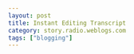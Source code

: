 ```yaml
---
layout: post
title: Instant Editing Transcript
category: story.radio.weblogs.com
tags: ["blogging"]
---
```

<head>
<meta http-equiv="Content-Type" content="text/html; charset=UTF-8">
    <meta http-equiv="Expires" content="Mon, 01 Jan 1990 01:00:00 GMT">
    <title>Instant Editing Transcript</title>
    <style type="text/css">
      body {
        margin-top: 0px;
        margin-left: 0px;
        margin-right: 0px;
        margin-bottom: 0px;
        }

      body, td, p {
        font-family: verdana, sans-serif;
        font-size: 90%;
        }

      h2 { 
        font-family: Verdana, Arial, Helvetica, sans-serif; font-size: 24px; font-weight: bold
        }
      .header {
        font-family: Verdana, Arial, Helvetica, sans-serif; font-size: 40px; font-weight: bold
        }
      .realsmall {
        font-family: Verdana, Arial, Helvetica, sans-serif; font-size: 9px;
        }
      .small {
        font-family: Verdana, Arial, Helvetica, sans-serif; font-size: 10px;
        }
      </style>
    </head>

| 

 |

| ![](http://radio.weblogs.com/0103807/images/trans60x60.gif)  
 | Last updated: 6/5/2002; 8:35:48 AM  
 | ![](http://radio.weblogs.com/0103807/images/trans60x60.gif) |

| ![](http://radio.weblogs.com/0103807/images/trans60x1.gif)  
 | 

<font size="+3"><b><a href="http://radio.weblogs.com/0103807/" style="color:black; text-decoration:none">The FuzzyBlog!</a></b></font>  
_Marketing 101. Consulting 101. PHP Consulting. Random geeky stuff. I Blog Therefore I Am._

<font size="+1"><b>Instant Editing Transcript</b></font>

fuzzygroup: Got a sec?  
guykhaas: Yup  
fuzzygroup: I did a quick glossary this am that you might want to look at  
guykhaas: And its URL is  
fuzzygroup: Sorry same as faq which is:   
fuzzygroup: [http://www.fuzzygroup.com/writing/radiouserland\_faq.htm](http://www.fuzzygroup.com/writing/radiouserland_faq.htm)  
guykhaas: Awwwww......&nbsp; I'm eyeballing the glossary.  
guykhaas: "Cloud

&nbsp;&nbsp;&nbsp;&nbsp;&nbsp;&nbsp;&nbsp;&nbsp;&nbsp;&nbsp;&nbsp;&nbsp;&nbsp;&nbsp;&nbsp;&nbsp;&nbsp;&nbsp;&nbsp;&nbsp;&nbsp;&nbsp;&nbsp; The somewhat abstract area out on the Internet where all your information is stored  
&nbsp;&nbsp;&nbsp;&nbsp;&nbsp;&nbsp;&nbsp;&nbsp;&nbsp;&nbsp;&nbsp;&nbsp;&nbsp;&nbsp;&nbsp;&nbsp;&nbsp;&nbsp;&nbsp;&nbsp;&nbsp;&nbsp;&nbsp; the server actually exists. The home page for your weblog is generally considered to  
&nbsp;&nbsp;&nbsp;&nbsp;&nbsp;&nbsp;&nbsp;&nbsp;&nbsp;&nbsp;&nbsp;&nbsp;&nbsp;&nbsp;&nbsp;&nbsp;&nbsp;&nbsp;&nbsp;&nbsp;&nbsp;&nbsp;&nbsp; exist in the "cloud".  
&nbsp;seems to have lost something there somewhere after "stored"  
fuzzygroup: on it.  
fuzzygroup: done  
guykhaas: The blackbullet for term name, white bullet for definition, scheme looks odd.&nbsp; Why bullet the definitions?  
fuzzygroup: it was 5:30 am after 3 hrs sleep  
guykhaas: Unless they have multiple points to make.  
guykhaas: 's OK....&nbsp;&nbsp; I'm just askin'&nbsp; :-)  
fuzzygroup: i just fixing!  
guykhaas: "yoru information" -- in the revised "cloud"  
fuzzygroup: done.  
fuzzygroup: tableizing it now  
guykhaas: Item

&nbsp;&nbsp;&nbsp;&nbsp;&nbsp;&nbsp;&nbsp;&nbsp;&nbsp;&nbsp;&nbsp;&nbsp;&nbsp;&nbsp;&nbsp; A single discrete \<word missing\> of information on your weblog.   
fuzzygroup: unit but fixed now  
guykhaas: In macro, you're talking about the definition and the invocation of a macro.&nbsp; The "small programming subroutne" is the definition.....the \<%title%\> is the invocation.&nbsp; Might polish that a tad.  
fuzzygroup: oh yes  
guykhaas: Still crusing along, Good Stuff.  
fuzzygroup: Good.  
fuzzygroup: It does make sense kinda.... sorta... stay out of radio.exe though  
guykhaas: Post.&nbsp;&nbsp; This lost the distinction between Publish and Post I saw elsewhere.  
fuzzygroup: I guess I missed that.  
fuzzygroup: No I know.&nbsp; Depends on how radio is configed  
guykhaas: At 5:50 a.m.&nbsp; gee, why?&nbsp; :-)  
fuzzygroup: Couldn't sleep  
guykhaas: Not why working at 5:30 -- why should I expect that you would not bobble a bit  
fuzzygroup: Oh yeah.  
fuzzygroup: I churned out about 2500 words in an hour and a half and then fed it thru word to fix the numerous grammar errors.&nbsp; Code examples were right though....  
guykhaas: Jeez  
guykhaas: Brain dump  
fuzzygroup: Total core dump.  
guykhaas: You running old technology?&nbsp; :-)  
guykhaas: Core?  
fuzzygroup: I had just solved a php problem (localization) yesterday so the solution was crisp -- had to get it out.  
fuzzygroup: You should know core  
guykhaas: Yeah, but today's folk.......&nbsp;&nbsp;   
... (we went off topic here)

guykhaas: Back to my glossary scan.  
guykhaas: "Templates can be modified" --\> "You can modify your templates"  
fuzzygroup: on it  
guykhaas: "calendar"  
fuzzygroup: need to learn to pay attention to red squiggly  
guykhaas: Themes \<word?\> all the presentation of your weblog  
fuzzygroup: done  
guykhaas: "revised with just one command" is ambiguous.  
guykhaas: jeez, real-time editing is cool.  
fuzzygroup: Isn't it?  
fuzzygroup: This is really neat.  
guykhaas: I feel like a back-seat editor.  
fuzzygroup: well phrased  
guykhaas: I'm down at XML-RPC.&nbsp; you ARE going to make the URL links live, right?  
fuzzygroup: Yes.&nbsp; Fpage barfed on it.  
guykhaas: No d'oh!  
fuzzygroup: I mean this morning  
guykhaas: I'm sure somebody could kvetch about your offhand explanation of XML, but in this context I think it's a good shot.  
fuzzygroup: Oh yes.  
fuzzygroup: Even I winced but for this audience, its fine.  
guykhaas: Egg zacktly.&nbsp; Know Your Audience.  
fuzzygroup: Oh yes.  
fuzzygroup: Somehow if I pulled out a w3c spec or iso docs, they'd run for the hills

  
  

<script language="JavaScript" type="text/javascript"><!--
	var imageUrl = "http://subhonker6.userland.com/weblogStats/count.gif";
	var imageTag = "<img src=\"" + imageUrl + "?group=radio1&usernum=103807&referer=" + escape (document.referrer) + "\" height=\"1\" width=\"1\">";
	document.write (imageTag);
	//--></script>

 | ![](http://radio.weblogs.com/0103807/images/trans60x1.gif)  
 |
| ![](http://radio.weblogs.com/0103807/images/trans60x60.gif)  
 | Copyright 2002 © The FuzzyStuff  
 | ![](http://radio.weblogs.com/0103807/images/trans60x60.gif)  
 |


